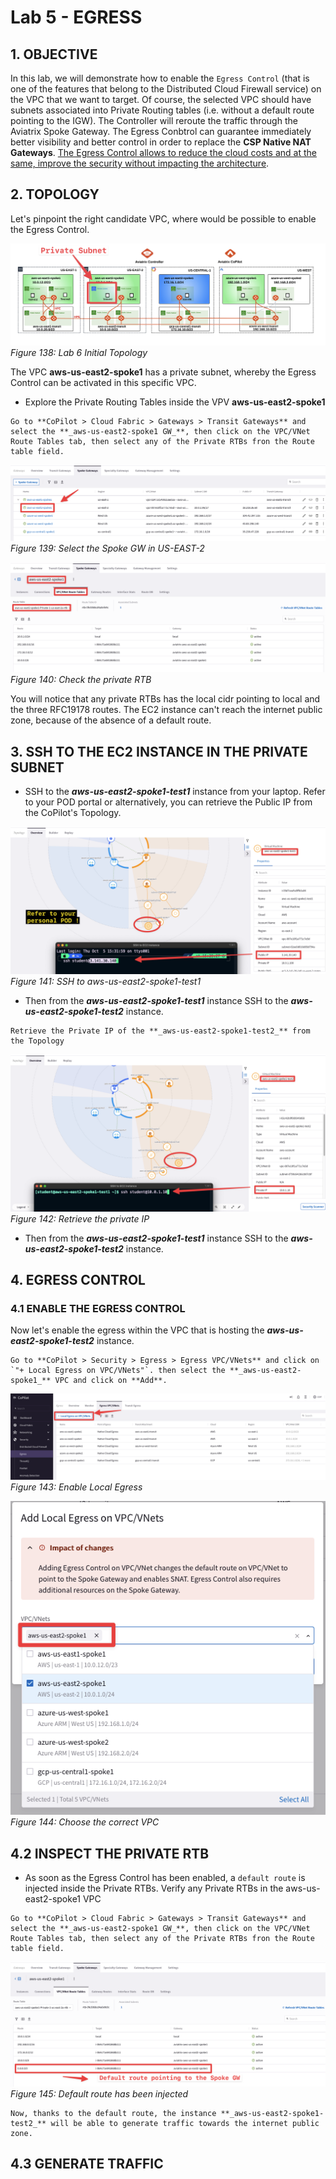 # Lab 5 - EGRESS

## 1. OBJECTIVE

In this lab, we will demonstrate how to enable the `Egress Control` (that is one of the features that belong to the Distributed Cloud Firewall service) on the VPC that we want to target. Of course, the selected VPC should have subnets associated into Private Routing tables (i.e. without a default route pointing to the IGW). The Controller will reroute the traffic through the Aviatrix Spoke Gateway. The Egress Conbtrol can guarantee immediately better visibility and better control in order to replace the **CSP Native NAT Gateways**. <ins>The Egress Control allows to reduce the cloud costs and at the same, improve the security without impacting the architecture</ins>.

## 2. TOPOLOGY

Let's pinpoint the right candidate VPC, where would be possible to enable the Egress Control.

![lab6-initialtopology](images/lab6-initialtopology.png)
_Figure 138: Lab 6 Initial Topology_

The VPC **aws-us-east2-spoke1** has a private subnet, whereby the Egress Control can be activated in this specific VPC.

- Explore the Private Routing Tables inside the VPV **aws-us-east2-spoke1**

```{tip}
Go to **CoPilot > Cloud Fabric > Gateways > Transit Gateways** and select the **_aws-us-east2-spoke1 GW_**, then click on the VPC/VNet Route Tables tab, then select any of the Private RTBs fron the Route table field.
```

![lab6-spokegw](images/lab6-spokegw.png)
_Figure 139: Select the Spoke GW in US-EAST-2_

![lab6-vpc](images/lab6-vpc.png)
_Figure 140: Check the private RTB_

You will notice that any private RTBs has the local cidr pointing to local and the three RFC19178 routes. The EC2 instance can't reach the internet public zone, because of the absence of a default route.

## 3. SSH TO THE EC2 INSTANCE IN THE PRIVATE SUBNET

- SSH to the **_aws-us-east2-spoke1-test1_** instance from your laptop. Refer to your POD portal or alternatively, you can retrieve the Public IP from the CoPilot's Topology.

![lab6-public](images/lab6-publicip.png)
_Figure 141: SSH to aws-us-east2-spoke1-test1_

- Then from the **_aws-us-east2-spoke1-test1_** instance SSH to the **_aws-us-east2-spoke1-test2_** instance.

```{tip}
Retrieve the Private IP of the **_aws-us-east2-spoke1-test2_** from the Topology
```

![lab6-retrieve](images/lab6-retrieve.png)
_Figure 142: Retrieve the private IP_

- Then from the **_aws-us-east2-spoke1-test1_** instance SSH to the **_aws-us-east2-spoke1-test2_** instance.

## 4. EGRESS CONTROL
### 4.1 ENABLE THE EGRESS CONTROL

Now let's enable the egress within the VPC that is hosting the **_aws-us-east2-spoke1-test2_** instance.

```{note}
Go to **CoPilot > Security > Egress > Egress VPC/VNets** and click on `"+ Local Egress on VPC/VNets"`. then select the **_aws-us-east2-spoke1_** VPC and click on **Add**.
```

![lab6-egress](images/lab6-egress.png)
_Figure 143: Enable Local Egress_

![lab6-vpc](images/lab6-vpcegress.png)
_Figure 144: Choose the correct VPC_

## 4.2 INSPECT THE PRIVATE RTB

- As soon as the Egress Control has been enabled, a `default route` is injected inside the Private RTBs. Verify any Private RTBs in the aws-us-east2-spoke1 VPC

```{tip}
Go to **CoPilot > Cloud Fabric > Gateways > Transit Gateways** and select the **_aws-us-east2-spoke1 GW_**, then click on the VPC/VNet Route Tables tab, then select any of the Private RTBs fron the Route table field.
```

![lab6-defaultroute](images/lab6-defaultroute.png)
_Figure 145: Default route has been injected_

```{important}
Now, thanks to the default route, the instance **_aws-us-east2-spoke1-test2_** will be able to generate traffic towards the internet public zone.
```

## 4.3 GENERATE TRAFFIC
